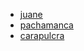 * [juane](https://www.todoenperu.net/recetas/wp-content/uploads/2019/04/juane-comida-de-la-selva.jpg)
* [pachamanca](https://comidasperuanas.net/wp-content/uploads/2019/01/Pachamanca-a-la-olla-500x375.jpg)
* [carapulcra](https://www.comedera.com/wp-content/uploads/2021/08/carapulcra-peruana.jpg)
